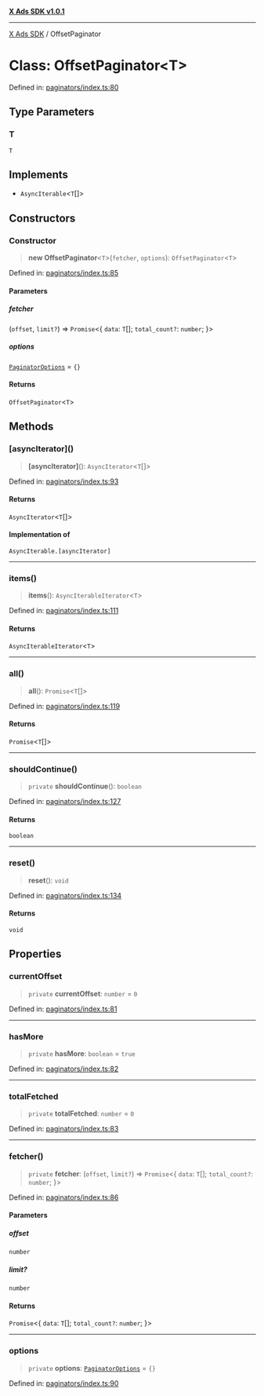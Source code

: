 [**X Ads SDK v1.0.1**](../README.md)

***

[X Ads SDK](../globals.md) / OffsetPaginator

# Class: OffsetPaginator\<T\>

Defined in: [paginators/index.ts:80](https://github.com/kage1020/x-ads-sdk/blob/main/src/paginators/index.ts#L80)

## Type Parameters

### T

`T`

## Implements

- `AsyncIterable`\<`T`[]\>

## Constructors

### Constructor

> **new OffsetPaginator**\<`T`\>(`fetcher`, `options`): `OffsetPaginator`\<`T`\>

Defined in: [paginators/index.ts:85](https://github.com/kage1020/x-ads-sdk/blob/main/src/paginators/index.ts#L85)

#### Parameters

##### fetcher

(`offset`, `limit?`) => `Promise`\<\{ `data`: `T`[]; `total_count?`: `number`; \}\>

##### options

[`PaginatorOptions`](../interfaces/PaginatorOptions.md) = `{}`

#### Returns

`OffsetPaginator`\<`T`\>

## Methods

### \[asyncIterator\]()

> **\[asyncIterator\]**(): `AsyncIterator`\<`T`[]\>

Defined in: [paginators/index.ts:93](https://github.com/kage1020/x-ads-sdk/blob/main/src/paginators/index.ts#L93)

#### Returns

`AsyncIterator`\<`T`[]\>

#### Implementation of

`AsyncIterable.[asyncIterator]`

***

### items()

> **items**(): `AsyncIterableIterator`\<`T`\>

Defined in: [paginators/index.ts:111](https://github.com/kage1020/x-ads-sdk/blob/main/src/paginators/index.ts#L111)

#### Returns

`AsyncIterableIterator`\<`T`\>

***

### all()

> **all**(): `Promise`\<`T`[]\>

Defined in: [paginators/index.ts:119](https://github.com/kage1020/x-ads-sdk/blob/main/src/paginators/index.ts#L119)

#### Returns

`Promise`\<`T`[]\>

***

### shouldContinue()

> `private` **shouldContinue**(): `boolean`

Defined in: [paginators/index.ts:127](https://github.com/kage1020/x-ads-sdk/blob/main/src/paginators/index.ts#L127)

#### Returns

`boolean`

***

### reset()

> **reset**(): `void`

Defined in: [paginators/index.ts:134](https://github.com/kage1020/x-ads-sdk/blob/main/src/paginators/index.ts#L134)

#### Returns

`void`

## Properties

### currentOffset

> `private` **currentOffset**: `number` = `0`

Defined in: [paginators/index.ts:81](https://github.com/kage1020/x-ads-sdk/blob/main/src/paginators/index.ts#L81)

***

### hasMore

> `private` **hasMore**: `boolean` = `true`

Defined in: [paginators/index.ts:82](https://github.com/kage1020/x-ads-sdk/blob/main/src/paginators/index.ts#L82)

***

### totalFetched

> `private` **totalFetched**: `number` = `0`

Defined in: [paginators/index.ts:83](https://github.com/kage1020/x-ads-sdk/blob/main/src/paginators/index.ts#L83)

***

### fetcher()

> `private` **fetcher**: (`offset`, `limit?`) => `Promise`\<\{ `data`: `T`[]; `total_count?`: `number`; \}\>

Defined in: [paginators/index.ts:86](https://github.com/kage1020/x-ads-sdk/blob/main/src/paginators/index.ts#L86)

#### Parameters

##### offset

`number`

##### limit?

`number`

#### Returns

`Promise`\<\{ `data`: `T`[]; `total_count?`: `number`; \}\>

***

### options

> `private` **options**: [`PaginatorOptions`](../interfaces/PaginatorOptions.md) = `{}`

Defined in: [paginators/index.ts:90](https://github.com/kage1020/x-ads-sdk/blob/main/src/paginators/index.ts#L90)
